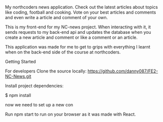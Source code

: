 My northcoders news application. Check out the latest articles about topics like coding, football and cooking. Vote on your best articles and comments and even write a article and comment of your own.

This is my front-end for my NC-news project. When interacting  with it, it sends requests to my back-end api and updates the database when you create a new article and comment or like a comment or an article.

This application was made for me to get to grips with everything I learnt when on the back-end side of the course at northcoders.




Getting Started


For developers
Clone the source locally: https://github.com/danny087/FE2-NC-News.git

Install project dependencies:

$ npm install

now we need to set up a new con


Run npm start to run on your browser as it was made with React.






